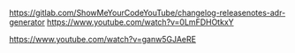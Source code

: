 https://gitlab.com/ShowMeYourCodeYouTube/changelog-releasenotes-adr-generator
https://www.youtube.com/watch?v=0LmFDHOtkxY


https://www.youtube.com/watch?v=ganw5GJAeRE